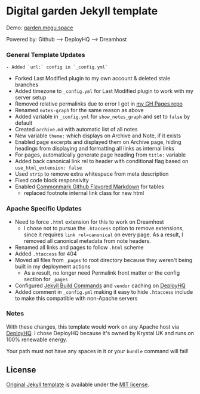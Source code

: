 # Digital garden Jekyll template
Demo: [garden.megu.space](https://garden.megu.space)

Powered by: Github --> DeployHQ --> Dreamhost

### General Template Updates
	- Added `url:` config in `_config.yml`
- Forked Last Modified plugin to my own account & deleted stale branches
- Added timezone to `_config.yml` for Last Modified plugin to work with my server setup
- Removed relative permalinks due to error I got in [my GH Pages repo](https://github.com/meewgumi/digital-garden-ghpages/commits/main)
- Renamed `notes-graph` for the same reason as above
- Added variable in `_config.yml` for `show_notes_graph` and set to `false` by default
- Created `archive.md` with automatic list of all notes
- New variable `theme:` which displays on Archive and Note, if it exists
- Enabled page excerpts and displayed them on Archive page, hiding headings from displaying and formatting all links as internal links
- For pages, automatically generate page heading from `title:` variable
- Added back canonical link rel to header with conditional flag based on `use_html_extension: false`
- Used `strip` to remove extra whitespace from meta description
- Fixed code block responsivity
- Enabled [Commonmark Github Flavored Markdown](https://github.com/github/jekyll-commonmark-ghpages) for tables
	- replaced footnote internal link class for new html

### Apache Specific Updates
- Need to force `.html` extension for this to work on Dreamhost
  - I chose not to pursue the `.htaccess` option to remove extensions, since it requires `link rel=canonical` on every page. As a result, I removed all canonical metadata from note headers.
- Renamed all links and pages to follow `.html` scheme
- Added `.htaccess` for 404
- Moved all files from `_pages` to root directory because they weren't being built in my deployment actions
	- As a result, no longer need Permalink front matter or the config section for `_pages`
- Configured [Jekyll Build Commands](https://www.deployhq.com/guides/jekyll) and `vendor` caching on [DeployHQ](https://www.deployhq.com/r/nx7qct)
- Added comment in `_config.yml` making it easy to hide `.htaccess` include to make this compatible with non-Apache servers

### Notes
With these changes, this template would work on any Apache host via [DeployHQ](https://www.deployhq.com/r/nx7qct). I chose DeployHQ because it's owned by Krystal UK and runs on 100% renewable energy.

Your path must not have any spaces in it or your `bundle` command will fail!

## License
[Original Jekyll template](https://github.com/maximevaillancourt/digital-garden-jekyll-template) is available under the [MIT license](LICENSE.md).
